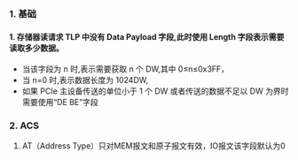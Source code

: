 ### 1. 基础
#### 1. 存储器读请求 TLP 中没有 Data Payload 字段,此时使用 Length 字段表示需要读取多少数据。
- 当该字段为 n 时,表示需要获取 n 个 DW,其中 0≤n≤0x3FF，
- 当 n=0 时,表示数据长度为 1024DW,
- 如果 PCIe 主设备传送的单位小于 1 个 DW 或者传送的数据不足以 DW 为界时需要使用“DE BE”字段



### 2. ACS
1. AT（Address Type）只对MEM报文和原子报文有效，IO报文该字段默认为0

